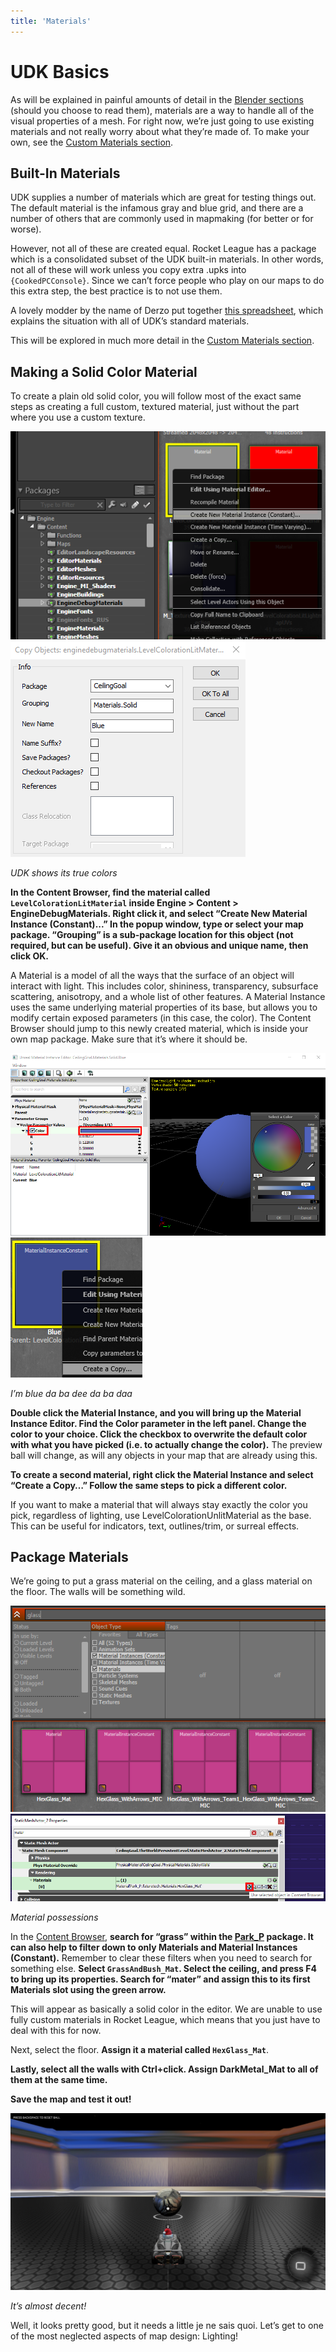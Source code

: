 ```yaml
---
title: 'Materials'
---
```

# UDK Basics

As will be explained in painful amounts of detail in the [Blender sections](../modeling) (should you choose to read them), materials are a way to handle all of the visual properties of a mesh. For right now, we’re just going to use existing materials and not really worry about what they’re made of. To make your own, see the [Custom Materials section](custom_material).

## Built-In Materials

UDK supplies a number of materials which are great for testing things out. The default material is the infamous gray and blue grid, and there are a number of others that are commonly used in mapmaking (for better or for worse).

However, not all of these are created equal. Rocket League has a package which is a consolidated subset of the UDK built-in materials. In other words, not all of these will work unless you copy extra .upks into `{CookedPCConsole}`. Since we can’t force people who play on our maps to do this extra step, the best practice is to not use them.

A lovely modder by the name of Derzo put together [this spreadsheet](https://docs.google.com/spreadsheets/d/1KLs5r_sUn3W6rLrw_xQJbEK-LOmxCiBRfo9_XI79Kng), which explains the situation with all of UDK’s standard materials. 

This will be explored in much more detail in the [Custom Materials section](custom_material).

## Making a Solid Color Material

To create a plain old solid color, you will follow most of the exact same steps as creating a full custom, textured material, just without the part where you use a custom texture.

![alt text](../../.vuepress/public/images/image79.png)
![alt text](../../.vuepress/public/images/image202.png)

*UDK shows its true colors*

**In the Content Browser, find the material called `LevelColorationLitMaterial` inside Engine > Content > EngineDebugMaterials. Right click it, and select “Create New Material Instance (Constant)...” In the popup window, type or select your map package. “Grouping” is a sub-package location for this object (not required, but can be useful). Give it an obvious and unique name, then click OK.**

A Material is a model of all the ways that the surface of an object will interact with light. This includes color, shininess, transparency, subsurface scattering, anisotropy, and a whole list of other features. A Material Instance uses the same underlying material properties of its base, but allows you to modify certain exposed parameters (in this case, the color).  The Content Browser should jump to this newly created material, which is inside your own map package. Make sure that it’s where it should be.

![alt text](../../.vuepress/public/images/image31.png)
![alt text](../../.vuepress/public/images/image164.png)

*I’m blue da ba dee da ba daa*

**Double click the Material Instance, and you will bring up the Material Instance Editor. Find the Color parameter in the left panel. Change the color to your choice. Click the checkbox to overwrite the default color with what you have picked (i.e. to actually change the color).** The preview ball will change, as will any objects in your map that are already using this.

**To create a second material, right click the Material Instance and select “Create a Copy…” Follow the same steps to pick a different color.**

If you want to make a material that will always stay exactly the color you pick, regardless of lighting, use LevelColorationUnlitMaterial as the base. This can be useful for indicators, text, outlines/trim, or surreal effects.

## Package Materials

We’re going to put a grass material on the ceiling, and a glass material on the floor. The walls will be something wild.

![alt text](../../.vuepress/public/images/image108.png)
![alt text](../../.vuepress/public/images/image169.png)

*Material possessions*

In the [Content Browser](../essential/content_browser), **search for “grass” within the [Park_P](../essential/dummy_classes.html#park-p) package. It can also help to filter down to only Materials and Material Instances (Constant).** Remember to clear these filters when you need to search for something else. **Select `GrassAndBush_Mat`. Select the ceiling, and press F4 to bring up its properties. Search for “mater” and assign this to its first Materials slot using the green arrow.**

This will appear as basically a solid color in the editor. We are unable to use fully custom materials in Rocket League, which means that you just have to deal with this for now.

Next, select the floor. **Assign it a material called `HexGlass_Mat`**.

**Lastly, select all the walls with Ctrl+click. Assign DarkMetal_Mat to all of them at the same time.**

**Save the map and test it out!**

![alt text](../../.vuepress/public/images/image95.jpg)

*It’s almost decent!*

Well, it looks pretty good, but it needs a little je ne sais quoi. Let’s get to one of the most neglected aspects of map design: Lighting!












